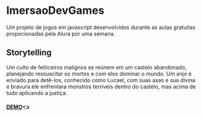 # __ImersaoDevGames__
Um projeto de jogos em javascript desenvolvidos durante as aulas gratuitas propocionadas pela Alura por uma semana.


## Storytelling

Um culto de feiticeiros malignos se reúnem em um castelo abandonado, planejando ressuscitar  os mortos e com eles dominar o mundo. Um anjo é enviado para detê-los, conhecido como Lucael, com suas asas e sua divina e bravura ele enfrentara monstros terríveis dentro do castelo, mas acima de tudo aplicando a justiça. 


#### [**DEMO**][demo]👈

[demo]: https://jairodoni.github.io/ImersaoDevGames/
